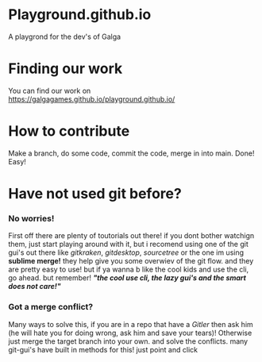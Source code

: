 # Playground.github.io

A playgrond for the dev's of Galga

# Finding our work

You can find our work on
https://galgagames.github.io/playground.github.io/

# How to contribute

Make a branch, do some code, commit the code, merge in into main. Done!
Easy!

# Have not used git before?

### No worries!

First off there are plenty of toutorials out there! if you dont bother watchign them, just start playing around with it, but i recomend using one of the git gui's out there like _gitkraken_, _gitdesktop_, _sourcetree_ or the one im using **sublime merge!** they help give you some overwiev of the git flow. and they are pretty easy to use!
but if ya wanna b like the cool kids and use the cli, go ahead. but remember! **_"the cool use cli, the lazy gui's and the smart does not care!"_**

### Got a merge conflict?

Many ways to solve this, if you are in a repo that have a _Gitler_ then ask him (he will hate you for doing wrong, ask him and save your tears)! Otherwise just merge the target branch into your own. and solve the conflicts. many git-gui's have built in methods for this! just point and click
